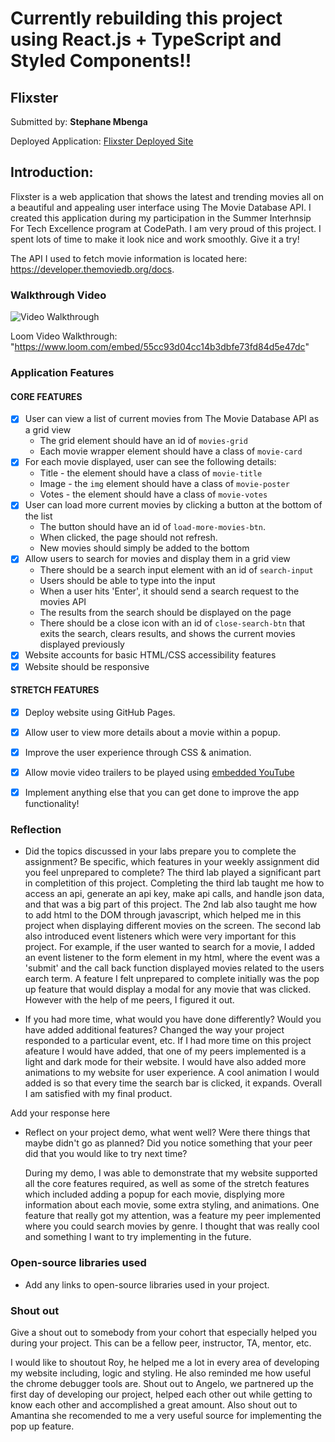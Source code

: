 

# Currently rebuilding this project using React.js + TypeScript and Styled Components!!

## Flixster

Submitted by: **Stephane Mbenga**

Deployed Application: [Flixster Deployed Site](https://stephboss9.github.io/flixster_movie_app/)

## Introduction:
Flixster is a web application that shows the latest and trending movies all on a beautiful and appealing user interface using The Movie Database API.
I created this application during my participation in the Summer Interhnsip For Tech Excellence program at CodePath. I am very proud of this project.
I spent lots of time to make it look nice and work smoothly. Give it a try!

The API I used to fetch movie information is located here: https://developer.themoviedb.org/docs.

### Walkthrough Video

<img src='Flixster_Walkthrough.gif' title='Video Walkthrough' width='' alt='Video Walkthrough' />

Loom Video Walkthrough: "https://www.loom.com/embed/55cc93d04cc14b3dbfe73fd84d5e47dc"

### Application Features

#### CORE FEATURES

- [x] User can view a list of current movies from The Movie Database API as a grid view
  - The grid element should have an id of `movies-grid`
  - Each movie wrapper element should have a class of `movie-card`
- [x] For each movie displayed, user can see the following details:
  - Title - the element should have a class of `movie-title`
  - Image - the `img` element should have a class of `movie-poster`
  - Votes - the element should have a class of `movie-votes`
- [x] User can load more current movies by clicking a button at the bottom of the list
  - The button should have an id of `load-more-movies-btn`.
  - When clicked, the page should not refresh.
  - New movies should simply be added to the bottom
- [x] Allow users to search for movies and display them in a grid view
  - There should be a search input element with an id of `search-input`
  - Users should be able to type into the input
  - When a user hits 'Enter', it should send a search request to the movies API
  - The results from the search should be displayed on the page
  - There should be a close icon with an id of `close-search-btn` that exits the search, clears results, and shows the current movies displayed previously
- [x] Website accounts for basic HTML/CSS accessibility features
- [x] Website should be responsive

#### STRETCH FEATURES

- [x] Deploy website using GitHub Pages. 
- [x] Allow user to view more details about a movie within a popup.
- [x] Improve the user experience through CSS & animation.
- [x] Allow movie video trailers to be played using [embedded YouTube](https://support.google.com/youtube/answer/171780?hl=en)
- [x] Implement anything else that you can get done to improve the app functionality!


### Reflection

* Did the topics discussed in your labs prepare you to complete the assignment? Be specific, which features in your weekly assignment did you feel unprepared to complete?
      The third lab played a significant part in completition of this project. Completing the third lab taught me how to access an api, generate an api key, make api calls, and handle json data, and that was a big part of this project. The 2nd lab also taught me how to add html to the DOM through javascript, which helped me in this project when displaying different movies on the screen. The second lab also introduced event listeners which were very important for this project. For example, if the user wanted to search for a movie, I added an event listener to the form element in my html, where the event was a 'submit' and the call back function displayed movies related to the users earch term. A feature I felt unprepared to complete initially was the pop up feature that would display a modal for any movie that was clicked.
However with the help of me peers, I figured it out.

* If you had more time, what would you have done differently? Would you have added additional features? Changed the way your project responded to a particular event, etc.
      If I had more time on this project afeature I would have added, that one of my peers implemented is a light and dark mode for their website. I would have also 
      added more animations to my website for user experience. A cool animation I would added is so that every time the search bar is clicked, it expands. Overall
      I am satisfied with my final product. 
      
  
Add your response here

* Reflect on your project demo, what went well? Were there things that maybe didn't go as planned? Did you notice something that your peer did that you would like to try next time?
    
    During my demo, I was able to demonstrate that my website supported all the core features required, as well as some of the stretch features which included adding 
    a popup for each movie, displying more information about each movie, some extra styling, and animations. One feature that really got my attention, was a feature 
    my peer implemented where you could search movies by genre. I thought that was really cool and something I want to try implementing in the future.


### Open-source libraries used

- Add any links to open-source libraries used in your project.

### Shout out

Give a shout out to somebody from your cohort that especially helped you during your project. This can be a fellow peer, instructor, TA, mentor, etc.
                                                                       
I would like to shoutout Roy, he helped me a lot in every area of developing my website including, logic and styling. He also reminded me how useful the chrome debugger tools are. Shout out to Angelo, we partnered up the first day of developing our project, helped each other out while getting to know each other and
accomplished a great amount. Also shout out to Amantina she recomended to me a very useful source for implementing the pop up feature. 
